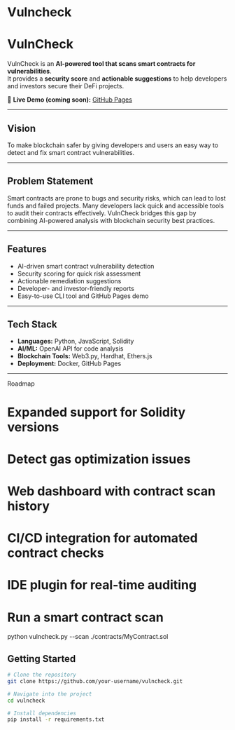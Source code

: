 # Vulncheck
# VulnCheck

VulnCheck is an **AI-powered tool that scans smart contracts for vulnerabilities**.  
It provides a **security score** and **actionable suggestions** to help developers and investors secure their DeFi projects.  

🔗 **Live Demo (coming soon):** [GitHub Pages](https://your-username.github.io/vulncheck/)  

---

## Vision
To make blockchain safer by giving developers and users an easy way to detect and fix smart contract vulnerabilities.  

---

## Problem Statement
Smart contracts are prone to bugs and security risks, which can lead to lost funds and failed projects. Many developers lack quick and accessible tools to audit their contracts effectively. VulnCheck bridges this gap by combining AI-powered analysis with blockchain security best practices.  

---

## Features
- AI-driven smart contract vulnerability detection  
- Security scoring for quick risk assessment  
- Actionable remediation suggestions  
- Developer- and investor-friendly reports  
- Easy-to-use CLI tool and GitHub Pages demo  

---

## Tech Stack
- **Languages:** Python, JavaScript, Solidity  
- **AI/ML:** OpenAI API for code analysis  
- **Blockchain Tools:** Web3.py, Hardhat, Ethers.js  
- **Deployment:** Docker, GitHub Pages  

---

Roadmap

# Expanded support for Solidity versions

# Detect gas optimization issues

# Web dashboard with contract scan history

# CI/CD integration for automated contract checks

# IDE plugin for real-time auditing

# Run a smart contract scan
python vulncheck.py --scan ./contracts/MyContract.sol

## Getting Started
```bash
# Clone the repository
git clone https://github.com/your-username/vulncheck.git

# Navigate into the project
cd vulncheck

# Install dependencies
pip install -r requirements.txt
